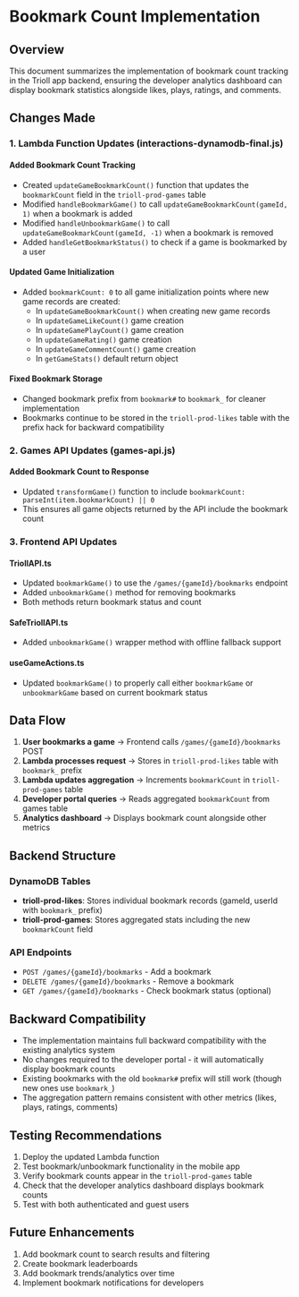 # Bookmark Count Implementation

## Overview
This document summarizes the implementation of bookmark count tracking in the Trioll app backend, ensuring the developer analytics dashboard can display bookmark statistics alongside likes, plays, ratings, and comments.

## Changes Made

### 1. Lambda Function Updates (interactions-dynamodb-final.js)

#### Added Bookmark Count Tracking
- Created `updateGameBookmarkCount()` function that updates the `bookmarkCount` field in the `trioll-prod-games` table
- Modified `handleBookmarkGame()` to call `updateGameBookmarkCount(gameId, 1)` when a bookmark is added
- Modified `handleUnbookmarkGame()` to call `updateGameBookmarkCount(gameId, -1)` when a bookmark is removed
- Added `handleGetBookmarkStatus()` to check if a game is bookmarked by a user

#### Updated Game Initialization
- Added `bookmarkCount: 0` to all game initialization points where new game records are created:
  - In `updateGameBookmarkCount()` when creating new game records
  - In `updateGameLikeCount()` game creation
  - In `updateGamePlayCount()` game creation  
  - In `updateGameRating()` game creation
  - In `updateGameCommentCount()` game creation
  - In `getGameStats()` default return object

#### Fixed Bookmark Storage
- Changed bookmark prefix from `bookmark#` to `bookmark_` for cleaner implementation
- Bookmarks continue to be stored in the `trioll-prod-likes` table with the prefix hack for backward compatibility

### 2. Games API Updates (games-api.js)

#### Added Bookmark Count to Response
- Updated `transformGame()` function to include `bookmarkCount: parseInt(item.bookmarkCount) || 0`
- This ensures all game objects returned by the API include the bookmark count

### 3. Frontend API Updates

#### TriollAPI.ts
- Updated `bookmarkGame()` to use the `/games/{gameId}/bookmarks` endpoint
- Added `unbookmarkGame()` method for removing bookmarks
- Both methods return bookmark status and count

#### SafeTriollAPI.ts
- Added `unbookmarkGame()` wrapper method with offline fallback support

#### useGameActions.ts
- Updated `bookmarkGame()` to properly call either `bookmarkGame` or `unbookmarkGame` based on current bookmark status

## Data Flow

1. **User bookmarks a game** → Frontend calls `/games/{gameId}/bookmarks` POST
2. **Lambda processes request** → Stores in `trioll-prod-likes` table with `bookmark_` prefix
3. **Lambda updates aggregation** → Increments `bookmarkCount` in `trioll-prod-games` table
4. **Developer portal queries** → Reads aggregated `bookmarkCount` from games table
5. **Analytics dashboard** → Displays bookmark count alongside other metrics

## Backend Structure

### DynamoDB Tables
- **trioll-prod-likes**: Stores individual bookmark records (gameId, userId with `bookmark_` prefix)
- **trioll-prod-games**: Stores aggregated stats including the new `bookmarkCount` field

### API Endpoints
- `POST /games/{gameId}/bookmarks` - Add a bookmark
- `DELETE /games/{gameId}/bookmarks` - Remove a bookmark  
- `GET /games/{gameId}/bookmarks` - Check bookmark status (optional)

## Backward Compatibility

- The implementation maintains full backward compatibility with the existing analytics system
- No changes required to the developer portal - it will automatically display bookmark counts
- Existing bookmarks with the old `bookmark#` prefix will still work (though new ones use `bookmark_`)
- The aggregation pattern remains consistent with other metrics (likes, plays, ratings, comments)

## Testing Recommendations

1. Deploy the updated Lambda function
2. Test bookmark/unbookmark functionality in the mobile app
3. Verify bookmark counts appear in the `trioll-prod-games` table
4. Check that the developer analytics dashboard displays bookmark counts
5. Test with both authenticated and guest users

## Future Enhancements

1. Add bookmark count to search results and filtering
2. Create bookmark leaderboards
3. Add bookmark trends/analytics over time
4. Implement bookmark notifications for developers